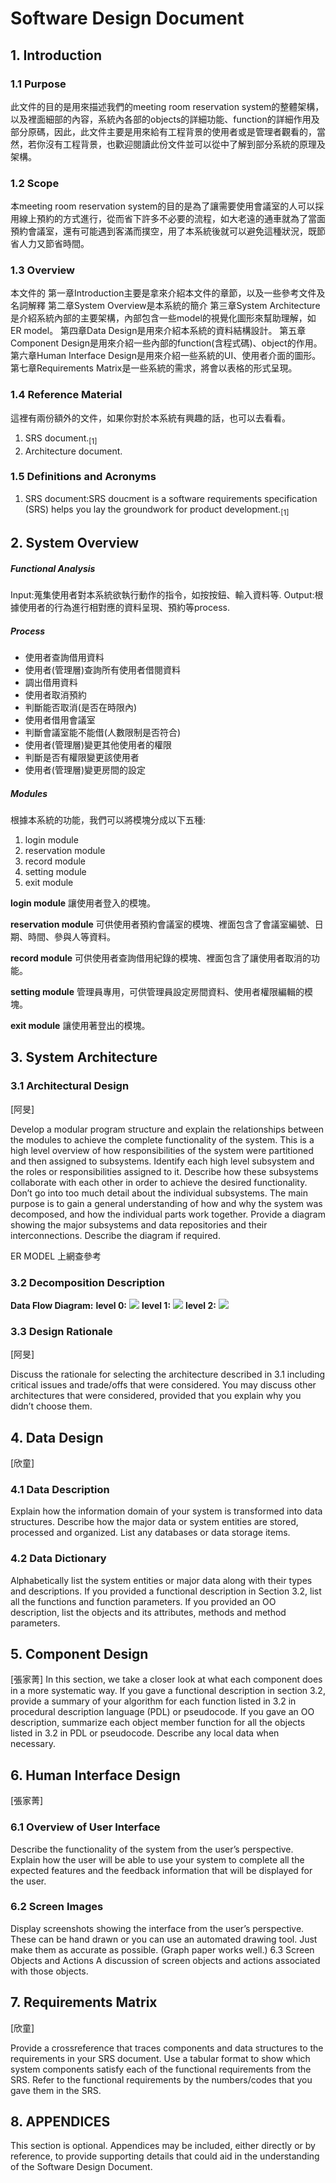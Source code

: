 # Software Design Document

## 1. Introduction


### 1.1 Purpose

此文件的目的是用來描述我們的meeting room reservation system的整體架構，以及裡面細部的內容，系統內各部的objects的詳細功能、function的詳細作用及部分原碼，因此，此文件主要是用來給有工程背景的使用者或是管理者觀看的，當然，若你沒有工程背景，也歡迎閱讀此份文件並可以從中了解到部分系統的原理及架構。


### 1.2 Scope

本meeting room reservation system的目的是為了讓需要使用會議室的人可以採用線上預約的方式進行，從而省下許多不必要的流程，如大老遠的通車就為了當面預約會議室，還有可能遇到客滿而撲空，用了本系統後就可以避免這種狀況，既節省人力又節省時間。



### 1.3 Overview

本文件的
第一章Introduction主要是拿來介紹本文件的章節，以及一些參考文件及名詞解釋
第二章System Overview是本系統的簡介
第三章System Architecture是介紹系統內部的主要架構，內部包含一些model的視覺化圖形來幫助理解，如ER model。
第四章Data Design是用來介紹本系統的資料結構設計。
第五章Component Design是用來介紹一些內部的function(含程式碼)、object的作用。
第六章Human Interface Design是用來介紹一些系統的UI、使用者介面的圖形。
第七章Requirements Matrix是一些系統的需求，將會以表格的形式呈現。


### 1.4 Reference Material

這裡有兩份額外的文件，如果你對於本系統有興趣的話，也可以去看看。
1. SRS document.<sub>[1]<sub>
2. Architecture document.


### 1.5 Definitions and Acronyms

1. SRS document:SRS doucment is a software requirements specification (SRS) helps you lay the groundwork for product development.<sub>[1]<sub>

## 2. System Overview


##### Functional Analysis
Input:蒐集使用者對本系統欲執行動作的指令，如按按鈕、輸入資料等.
Output:根據使用者的行為進行相對應的資料呈現、預約等process.
##### Process
* 使用者查詢借用資料
* 使用者(管理層)查詢所有使用者借閱資料
* 調出借用資料
* 使用者取消預約
* 判斷能否取消(是否在時限內)
* 使用者借用會議室
* 判斷會議室能不能借(人數限制是否符合)
* 使用者(管理層)變更其他使用者的權限
* 判斷是否有權限變更該使用者
* 使用者(管理層)變更房間的設定
##### Modules
根據本系統的功能，我們可以將模塊分成以下五種:
1. login module
2. reservation module
3. record module
4. setting module
5. exit module

**login module**
讓使用者登入的模塊。

**reservation module**
可供使用者預約會議室的模塊、裡面包含了會議室編號、日期、時間、參與人等資料。

**record module**
可供使用者查詢借用紀錄的模塊、裡面包含了讓使用者取消的功能。

**setting module**
管理員專用，可供管理員設定房間資料、使用者權限編輯的模塊。

**exit module**
讓使用著登出的模塊。




## 3. System Architecture

### 3.1 Architectural Design
[阿旻]

Develop a modular program structure and explain the relationships between the modules to achieve the complete functionality of the system. This is a high level overview of how responsibilities of the system were partitioned and then assigned to subsystems. Identify each high level subsystem and the roles or responsibilities assigned to it. Describe how these subsystems collaborate with each other in order to achieve the desired functionality. Don’t go into too much detail about the individual subsystems. The main purpose is to gain a general understanding of how and why the system was decomposed, and how the individual parts work together. Provide a diagram showing the major subsystems and data repositories and their interconnections. Describe the diagram if required.

ER MODEL 上網查參考

### 3.2 Decomposition Description

**Data Flow Diagram:**
**level 0:**
![](../Drawio/3.3.2.1.drawio.svg)
**level 1:**
![](../Drawio/3.3.2.2.drawio.svg)
**level 2:**
![](../Drawio/3.3.2.3.drawio.svg)


### 3.3 Design Rationale
[阿旻]

Discuss the rationale for selecting the architecture described in 3.1 including critical issues
and trade/offs that were considered. You may discuss other architectures that were
considered, provided that you explain why you didn’t choose them.

## 4. Data Design
[欣童]

### 4.1 Data Description

Explain how the information domain of your system is transformed into data structures.
Describe how the major data or system entities are stored, processed and organized. List any
databases or data storage items.

### 4.2 Data Dictionary

Alphabetically list the system entities or major data along with their types and descriptions. If
you provided a functional description in Section 3.2, list all the functions and function
parameters. If you provided an OO description, list the objects and its attributes, methods and
method parameters.

## 5. Component Design
[張家菁]
In this section, we take a closer look at what each component does in a more systematic way. If you gave a functional description in section 3.2, provide a summary of your algorithm for each function listed in 3.2 in procedural description language (PDL) or pseudocode. If you gave an OO description, summarize each object member function for all the objects listed in 3.2 in PDL or pseudocode. Describe any local data when necessary.

## 6. Human Interface Design
[張家菁]

### 6.1 Overview of User Interface

Describe the functionality of the system from the user’s perspective. Explain how the user
will be able to use your system to complete all the expected features and the feedback
information that will be displayed for the user.

### 6.2 Screen Images

Display screenshots showing the interface from the user’s perspective. These can be hand­
drawn or you can use an automated drawing tool. Just make them as accurate as possible.
(Graph paper works well.)
6.3 Screen Objects and Actions
A discussion of screen objects and actions associated with those objects.

## 7. Requirements Matrix
[欣童]

Provide a cross­reference that traces components and data structures to the requirements in your SRS document.
Use a tabular format to show which system components satisfy each of the functional
requirements from the SRS. Refer to the functional requirements by the numbers/codes that you gave them in the SRS.

## 8. APPENDICES

This section is optional.
Appendices may be included, either directly or by reference, to provide supporting details that could
aid in the understanding of the Software Design Document.